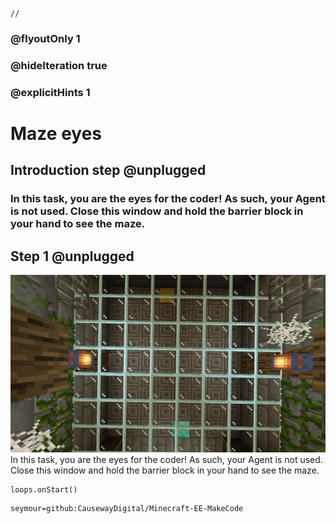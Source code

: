 ```template
//
```

### @flyoutOnly 1
### @hideIteration true
### @explicitHints 1

# Maze eyes

## Introduction step @unplugged

### In this task, you are the eyes for the coder! As such, your Agent is not used. Close this window and hold the barrier block in your hand to see the maze.  

## Step 1 @unplugged
![Overhead task](https://raw.githubusercontent.com/CausewayDigital/Minecraft-EE-MakeCode/main/tutorials/seymour-island/images/seymour_task_7.png)
In this task, you are the eyes for the coder! As such, your Agent is not used.    
Close this window and hold the barrier block in your hand to see the maze.  


```ghost
loops.onStart()
```

```package
seymour=github:CausewayDigital/Minecraft-EE-MakeCode
```